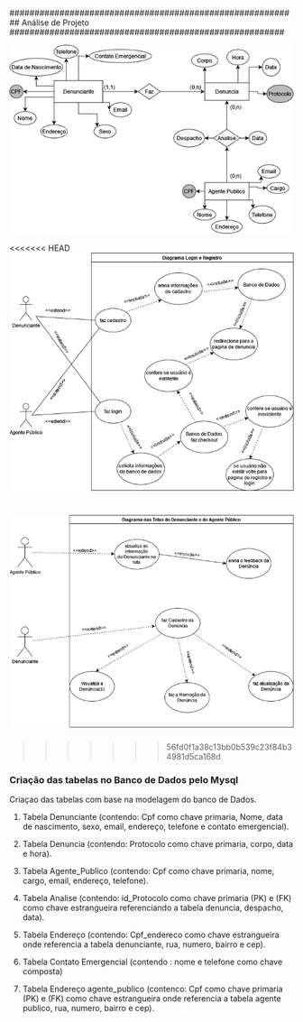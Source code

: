 ########################################################## Análise de Projeto #######################################################

![Criação da modelagem de banco de dados](..\images\ModelagemdeBancodeDados.png)

<<<<<<< HEAD
![Criação do Diagrama de Casos de uso; login e registro](..\images\Diagrama_de_Casos_de_uso;login_e_registro.jpg)

![Criação do Diagrama de Casos de uso; telas principais](..\images\Diagrama_de_Casos_de_uso;telas_principais.jpg)
=======
>>>>>>> 56fd0f1a38c13bb0b539c23f84b34981d5ca168d

### Criação das tabelas no Banco de Dados pelo Mysql

Criaçao das tabelas com base na modelagem do banco de Dados.

1. Tabela Denunciante (contendo: Cpf como chave primaria, Nome, data de nascimento, sexo, email, endereço, telefone e contato emergencial).

2. Tabela Denuncia (contendo: Protocolo como chave primaria, corpo, data e hora).

3. Tabela Agente_Publico (contendo: Cpf como chave primaria, nome, cargo, email, endereço, telefone).

4. Tabela Analise (contendo: id_Protocolo como chave primaria (PK) e (FK) como chave estrangueira referenciando a tabela denuncia, despacho, data).

5. Tabela Endereço (contendo: Cpf_endereco como chave  estrangueira onde referencia a tabela denunciante, rua, numero, bairro e cep).

6. Tabela Contato Emergencial (contendo : nome e telefone como chave composta)

7. Tabela Endereço agente_publico (contenco: Cpf como chave primaria (PK) e (FK) como chave estrangueira onde referencia a tabela agente publico, rua, numero, bairro e cep).






